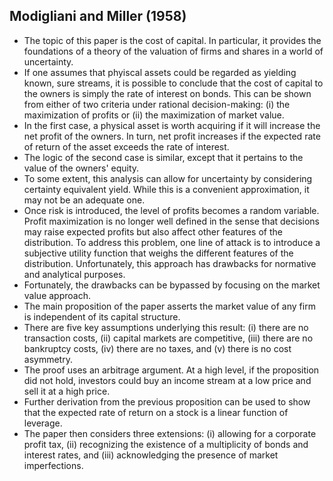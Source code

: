 ## Modigliani and Miller (1958)

- The topic of this paper is the cost of capital. In particular, it provides the foundations of a theory of the valuation of firms and shares in a world of uncertainty. 
- If one assumes that phyiscal assets could be regarded as yielding known, sure streams, it is possible to conclude that the cost of capital to the owners is simply the rate of interest on bonds. This can be shown from either of two criteria under rational decision-making: (i) the maximization of profits or (ii) the maximization of market value.
- In the first case, a physical asset is worth acquiring if it will increase the net profit of the owners. In turn, net profit increases if the expected rate of return of the asset exceeds the rate of interest. 
- The logic of the second case is similar, except that it pertains to the value of the owners' equity.
- To some extent, this analysis can allow for uncertainty by considering certainty equivalent yield. While this is a convenient approximation, it may not be an adequate one.
- Once risk is introduced, the level of profits becomes a random variable. Profit maximization is no longer well defined in the sense that decisions may raise expected profits but also affect other features of the distribution. To address this problem, one line of attack is to introduce a subjective utility function that weighs the different features of the distribution. Unfortunately, this approach has drawbacks for normative and analytical purposes. 
- Fortunately, the drawbacks can be bypassed by focusing on the market value approach.
- The main proposition of the paper asserts the market value of any firm is independent of its capital structure. 
- There are five key assumptions underlying this result: (i) there are no transaction costs, (ii) capital markets are competitive, (iii) there are no bankruptcy costs, (iv) there are no taxes, and (v) there is no cost asymmetry.
- The proof uses an arbitrage argument. At a high level, if the proposition did not hold, investors could buy an income stream at a low price and sell it at a high price.
- Further derivation from the previous proposition can be used to show that the expected rate of return on a stock is a linear function of leverage.
- The paper then considers three extensions: (i) allowing for a corporate profit tax, (ii) recognizing the existence of a multiplicity of bonds and interest rates, and (iii) acknowledging the presence of market imperfections.
